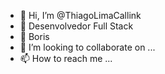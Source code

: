 - 👋 Hi, I’m @ThiagoLimaCallink
- 👀 Desenvolvedor Full Stack
- 🌱 Boris
- 💞️ I’m looking to collaborate on ...
- 📫 How to reach me ...


